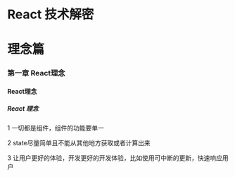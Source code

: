 # React 技术解密

# 理念篇

### 第一章 React理念

#### React理念

##### React 理念

1 一切都是组件，组件的功能要单一

2 state尽量简单且不能从其他地方获取或者计算出来

3 让用户更好的体验，开发更好的开发体验，比如使用可中断的更新，快速响应用户




